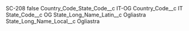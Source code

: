 <?xml version="1.0" encoding="UTF-8"?>
<CustomMetadata xmlns="http://soap.sforce.com/2006/04/metadata" xmlns:xsi="http://www.w3.org/2001/XMLSchema-instance" xmlns:xsd="http://www.w3.org/2001/XMLSchema">
    <label>SC-208</label>
    <protected>false</protected>
    <values>
        <field>Country_Code_State_Code__c</field>
        <value xsi:type="xsd:string">IT-OG</value>
    </values>
    <values>
        <field>Country_Code__c</field>
        <value xsi:type="xsd:string">IT</value>
    </values>
    <values>
        <field>State_Code__c</field>
        <value xsi:type="xsd:string">OG</value>
    </values>
    <values>
        <field>State_Long_Name_Latin__c</field>
        <value xsi:type="xsd:string">Ogliastra</value>
    </values>
    <values>
        <field>State_Long_Name_Local__c</field>
        <value xsi:type="xsd:string">Ogliastra</value>
    </values>
</CustomMetadata>
